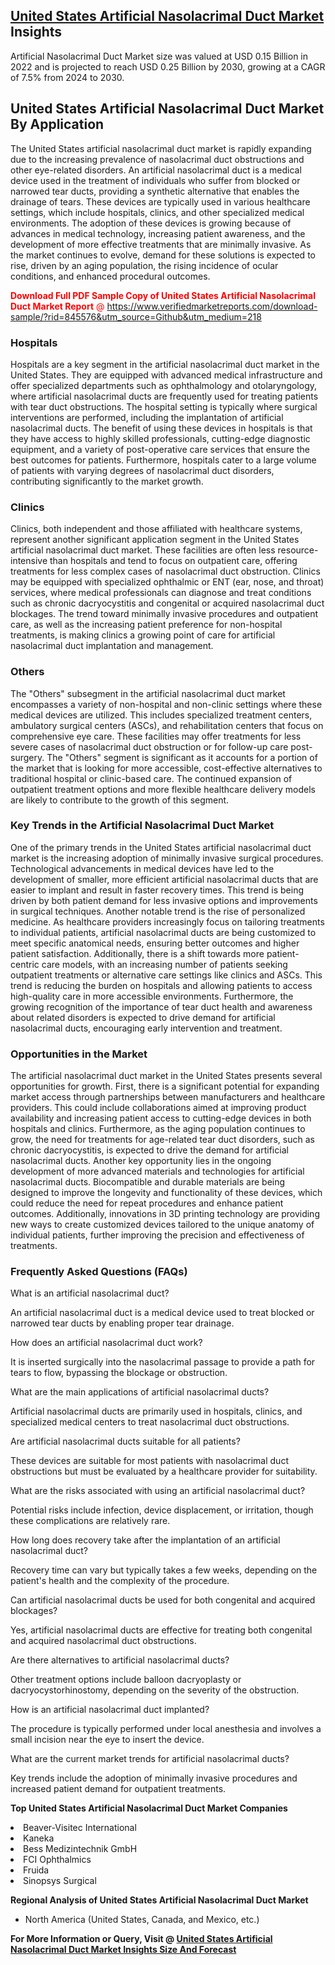 <h2><a href="https://www.verifiedmarketreports.com/download-sample/?rid=845576&amp;utm_source=Github&amp;utm_medium=218" target="_blank">United States Artificial Nasolacrimal Duct Market</a> Insights</h2><p>Artificial Nasolacrimal Duct Market size was valued at USD 0.15 Billion in 2022 and is projected to reach USD 0.25 Billion by 2030, growing at a CAGR of 7.5% from 2024 to 2030.</p><p><h2>United States Artificial Nasolacrimal Duct Market By Application</h2> The United States artificial nasolacrimal duct market is rapidly expanding due to the increasing prevalence of nasolacrimal duct obstructions and other eye-related disorders. An artificial nasolacrimal duct is a medical device used in the treatment of individuals who suffer from blocked or narrowed tear ducts, providing a synthetic alternative that enables the drainage of tears. These devices are typically used in various healthcare settings, which include hospitals, clinics, and other specialized medical environments. The adoption of these devices is growing because of advances in medical technology, increasing patient awareness, and the development of more effective treatments that are minimally invasive. As the market continues to evolve, demand for these solutions is expected to rise, driven by an aging population, the rising incidence of ocular conditions, and enhanced procedural outcomes. <p><span class=""><span style="color: #ff0000;"><strong>Download Full PDF Sample Copy of United States Artificial Nasolacrimal Duct Market Report</strong> @ </span><a href="https://www.verifiedmarketreports.com/download-sample/?rid=845576&amp;utm_source=Github&amp;utm_medium=218" target="_blank">https://www.verifiedmarketreports.com/download-sample/?rid=845576&amp;utm_source=Github&amp;utm_medium=218</a></span></p> <h3>Hospitals</h3> Hospitals are a key segment in the artificial nasolacrimal duct market in the United States. They are equipped with advanced medical infrastructure and offer specialized departments such as ophthalmology and otolaryngology, where artificial nasolacrimal ducts are frequently used for treating patients with tear duct obstructions. The hospital setting is typically where surgical interventions are performed, including the implantation of artificial nasolacrimal ducts. The benefit of using these devices in hospitals is that they have access to highly skilled professionals, cutting-edge diagnostic equipment, and a variety of post-operative care services that ensure the best outcomes for patients. Furthermore, hospitals cater to a large volume of patients with varying degrees of nasolacrimal duct disorders, contributing significantly to the market growth. <h3>Clinics</h3> Clinics, both independent and those affiliated with healthcare systems, represent another significant application segment in the United States artificial nasolacrimal duct market. These facilities are often less resource-intensive than hospitals and tend to focus on outpatient care, offering treatments for less complex cases of nasolacrimal duct obstruction. Clinics may be equipped with specialized ophthalmic or ENT (ear, nose, and throat) services, where medical professionals can diagnose and treat conditions such as chronic dacryocystitis and congenital or acquired nasolacrimal duct blockages. The trend toward minimally invasive procedures and outpatient care, as well as the increasing patient preference for non-hospital treatments, is making clinics a growing point of care for artificial nasolacrimal duct implantation and management. <h3>Others</h3> The "Others" subsegment in the artificial nasolacrimal duct market encompasses a variety of non-hospital and non-clinic settings where these medical devices are utilized. This includes specialized treatment centers, ambulatory surgical centers (ASCs), and rehabilitation centers that focus on comprehensive eye care. These facilities may offer treatments for less severe cases of nasolacrimal duct obstruction or for follow-up care post-surgery. The "Others" segment is significant as it accounts for a portion of the market that is looking for more accessible, cost-effective alternatives to traditional hospital or clinic-based care. The continued expansion of outpatient treatment options and more flexible healthcare delivery models are likely to contribute to the growth of this segment. <h3>Key Trends in the Artificial Nasolacrimal Duct Market</h3> One of the primary trends in the United States artificial nasolacrimal duct market is the increasing adoption of minimally invasive surgical procedures. Technological advancements in medical devices have led to the development of smaller, more efficient artificial nasolacrimal ducts that are easier to implant and result in faster recovery times. This trend is being driven by both patient demand for less invasive options and improvements in surgical techniques. Another notable trend is the rise of personalized medicine. As healthcare providers increasingly focus on tailoring treatments to individual patients, artificial nasolacrimal ducts are being customized to meet specific anatomical needs, ensuring better outcomes and higher patient satisfaction. Additionally, there is a shift towards more patient-centric care models, with an increasing number of patients seeking outpatient treatments or alternative care settings like clinics and ASCs. This trend is reducing the burden on hospitals and allowing patients to access high-quality care in more accessible environments. Furthermore, the growing recognition of the importance of tear duct health and awareness about related disorders is expected to drive demand for artificial nasolacrimal ducts, encouraging early intervention and treatment. <h3>Opportunities in the Market</h3> The artificial nasolacrimal duct market in the United States presents several opportunities for growth. First, there is a significant potential for expanding market access through partnerships between manufacturers and healthcare providers. This could include collaborations aimed at improving product availability and increasing patient access to cutting-edge devices in both hospitals and clinics. Furthermore, as the aging population continues to grow, the need for treatments for age-related tear duct disorders, such as chronic dacryocystitis, is expected to drive the demand for artificial nasolacrimal ducts. Another key opportunity lies in the ongoing development of more advanced materials and technologies for artificial nasolacrimal ducts. Biocompatible and durable materials are being designed to improve the longevity and functionality of these devices, which could reduce the need for repeat procedures and enhance patient outcomes. Additionally, innovations in 3D printing technology are providing new ways to create customized devices tailored to the unique anatomy of individual patients, further improving the precision and effectiveness of treatments. <h3>Frequently Asked Questions (FAQs)</h3> <p>What is an artificial nasolacrimal duct?</p> <p>An artificial nasolacrimal duct is a medical device used to treat blocked or narrowed tear ducts by enabling proper tear drainage.</p> <p>How does an artificial nasolacrimal duct work?</p> <p>It is inserted surgically into the nasolacrimal passage to provide a path for tears to flow, bypassing the blockage or obstruction.</p> <p>What are the main applications of artificial nasolacrimal ducts?</p> <p>Artificial nasolacrimal ducts are primarily used in hospitals, clinics, and specialized medical centers to treat nasolacrimal duct obstructions.</p> <p>Are artificial nasolacrimal ducts suitable for all patients?</p> <p>These devices are suitable for most patients with nasolacrimal duct obstructions but must be evaluated by a healthcare provider for suitability.</p> <p>What are the risks associated with using an artificial nasolacrimal duct?</p> <p>Potential risks include infection, device displacement, or irritation, though these complications are relatively rare.</p> <p>How long does recovery take after the implantation of an artificial nasolacrimal duct?</p> <p>Recovery time can vary but typically takes a few weeks, depending on the patient's health and the complexity of the procedure.</p> <p>Can artificial nasolacrimal ducts be used for both congenital and acquired blockages?</p> <p>Yes, artificial nasolacrimal ducts are effective for treating both congenital and acquired nasolacrimal duct obstructions.</p> <p>Are there alternatives to artificial nasolacrimal ducts?</p> <p>Other treatment options include balloon dacryoplasty or dacryocystorhinostomy, depending on the severity of the obstruction.</p> <p>How is an artificial nasolacrimal duct implanted?</p> <p>The procedure is typically performed under local anesthesia and involves a small incision near the eye to insert the device.</p> <p>What are the current market trends for artificial nasolacrimal ducts?</p> <p>Key trends include the adoption of minimally invasive procedures and increased patient demand for outpatient treatments.</p> </p><p><strong>Top United States Artificial Nasolacrimal Duct Market Companies</strong></p><div data-test-id=""><p><li>Beaver-Visitec International</li><li> Kaneka</li><li> Bess Medizintechnik GmbH</li><li> FCI Ophthalmics</li><li> Fruida</li><li> Sinopsys Surgical</li></p><div><strong>Regional Analysis of&nbsp;United States Artificial Nasolacrimal Duct Market</strong></div><ul><li dir="ltr"><p dir="ltr">North America&nbsp;(United States, Canada, and Mexico, etc.)</p></li></ul><p><strong>For More Information or Query, Visit @&nbsp;</strong><strong><a href="https://www.verifiedmarketreports.com/product/artificial-nasolacrimal-duct-market/?utm_source=Github&amp;utm_medium=218" target="_blank">United States Artificial Nasolacrimal Duct Market Insights Size And Forecast</a></strong></p></div>
